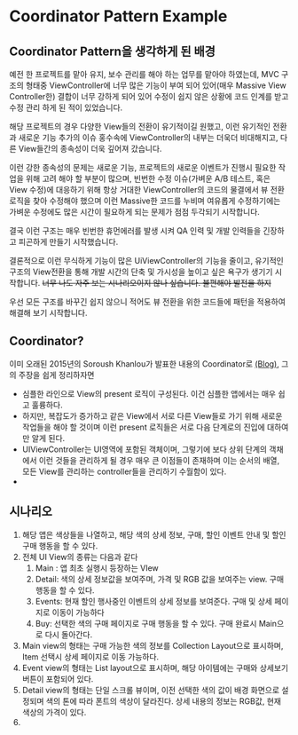 # Coordinator Pattern Example

## Coordinator Pattern을 생각하게 된 배경

예전 한 프로젝트를 맡아 유지, 보수 관리를 해야 하는 업무를 맡아야 하였는데, MVC 구조의 형태중 ViewController에 너무 많은 기능이 부여 되어 있어(매우 Massive View Controller한) 결합이 너무 강하게 되어 있어 수정이 쉽지 않은 상황에 코드 인계를 받고 수정 관리 하게 된 적이 있었습니다.

해당 프로젝트의 경우 다양한 View들의 전환이 유기적이길 원했고, 이런 유기적인 전환과 새로운 기능 추가의 이슈 홍수속에 ViewController의 내부는 더욱더 비대해지고, 다른 View들간의 종속성이 더욱 깊어져 갔습니다.

이런 강한 종속성의 문제는 새로운 기능, 프로젝트의 새로운 이벤트가 진행시 필요한 작업을 위해 고려 해야 할 부분이 많으며, 빈번한 수정 이슈(가벼운 A/B 테스트, 혹은 View 수정)에 대응하기 위해 항상 거대한 ViewController의 코드의 물결에서 뷰 전환 로직을 찾아 수정해야 했으며 이런 Massive한 코드를 누비며 여유롭게 수정하기에는 가벼운 수정에도 많은 시간이 필요하게 되는 문제가 점점 두각되기 시작합니다.

결국 이런 구조는 매우 빈번한 휴먼에러를 발생 시켜 QA 인력 및 개발 인력들을 긴장하고 피곤하게 만들기 시작했습니다.

결론적으로 이런 무식하게 기능이 많은 UiViewController의 기능을 줄이고, 유기적인 구조의 View전환을 통해 개발 시간의 단축 및 가시성을 높이고 싶은 욕구가 생기기 시작합니다.
~~너무 나도 자주 보는 시나리오이지 않나 싶습니다. 불편해야 발전을 하지~~

우선 모든 구조를 바꾸긴 쉽지 않으니 적어도 뷰 전환을 위한 코드들에 패턴을 적용하여 해결해 보기 시작합니다.

## Coordinator?

이미 오래된 2015년의 Soroush Khanlou가 발표한 내용의 Coordinator로 [(Blog)](https://khanlou.com/2015/01/the-coordinator/), 그의 주장을 쉽게 정리하자면

- 심플한 라인으로 View의 present 로직이 구성된다. 이건 심플한 앱에서는 매우 쉽고 훌륭하다.
- 하지만, 복잡도가 증가하고 같은 View에서 서로 다른 View들로 가기 위해 새로운 작업들을 해야 할 것이며 이런 present 로직들은 서로 다음 단계로의 진입에 대하여만 알게 된다.
- UIViewController는 UI영역에 포함된 객체이며, 그렇기에 보다 상위 단계의 객채에서 이런 것들을 관리하게 될 경우 매우 큰 이점들이 존재하며 이는 순서의 배열, 모든 View를 관리하는 controller들을 관리하기 수월함이 있다.
- 

## 시나리오

1. 해당 앱은 색상들을 나열하고, 해당 색의 상세 정보, 구매, 할인 이벤트 안내 및 할인 구매 행동을 할 수 있다.
2. 전체 UI View의 종류는 다음과 같다
    1. Main :  앱 최초 실행시 등장하는 VIew
    2. Detail: 색의 상세 정보값을 보여주며, 가격 및 RGB 값을 보여주는 view.
    구매 행동을 할 수 있다.
    3. Events: 현재 할인 행사중인 이벤트의 상세 정보를 보여준다. 구매 및 상세 페이지로 이동이 가능하다
    4. Buy: 선택한 색의 구매 페이지로 구매 행동을 할 수 있다. 구매 완료시 Main으로 다시 돌아간다.
3. Main view의 형태는 구매 가능한 색의 정보를 Collection Layout으로 표시하며, Item 선택시 상세 페이지로 이동 가능하다.
4. Event view의 형태는 List layout으로 표시하며, 해당 아이템에는 구매와 상세보기 버튼이 포함되어 있다.
5. Detail view의 형태는 단일 스크롤 뷰이며, 이전 선택한 색의 값이 배경 화면으로 설정되며 색의 톤에 따라 폰트의 색상이 달라진다. 상세 내용의 정보는 RGB값, 현재 색상의 가격이 있다.
6.